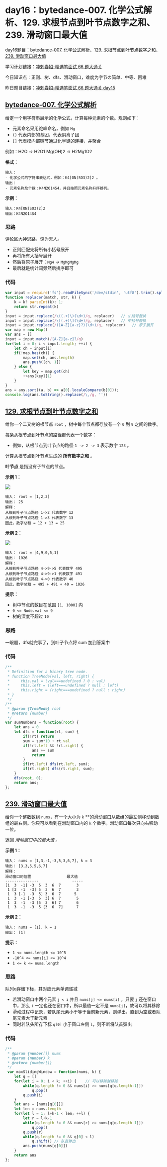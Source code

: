 # day16：bytedance-007. 化学公式解析、129. 求根节点到叶节点数字之和、239. 滑动窗口最大值

day16题目：[bytedance-007. 化学公式解析](https://leetcode-cn.com/problems/fF9c0W/)、[129. 求根节点到叶节点数字之和](https://leetcode-cn.com/problems/sum-root-to-leaf-numbers/)、[239. 滑动窗口最大值](https://leetcode-cn.com/problems/sliding-window-maximum/)

学习计划链接：[冲刺春招-精选笔面试 66 题大通关](https://leetcode-cn.com/study-plan/bytedancecampus/?progress=dcmyjb3)

今日知识点：正则、树、dfs、滑动窗口，难度为字节の简单、中等、困难

昨日题目链接：[冲刺春招-精选笔面试 66 题大通关 day15](https://juejin.cn/post/7077942843163017253)

## [bytedance-007. 化学公式解析](https://leetcode-cn.com/problems/fF9c0W/)

给定一个用字符串展示的化学公式，计算每种元素的个数。规则如下：

* 元素命名采用驼峰命名，例如 `Mg`
* `()` 代表内部的基团，代表阴离子团
* `[]` 代表模内部链节通过化学键的连接，并聚合

例如：H2O => H2O1 Mg(OH)2 => H2Mg1O2

**格式：**

```
输入：
- 化学公式的字符串表达式，例如：K4[ON(SO3)2]2 。
输出：
- 元素名称及个数：K4N2O14S4，并且按照元素名称升序排列。
```

**示例：**

```
输入：K4[ON(SO3)2]2
输出：K4N2O14S4
```

### 思路

评论区大神思路，惊为天人。

* 正则匹配先将所有小括号展开
* 再将所有大括号展开
* 然后将原子展开：`Mg4` -> `MgMgMgMg`
* 最后就是统计词频然后排序即可

### 代码

```javascript
var input = require('fs').readFileSync('/dev/stdin', 'utf8').trim().split('\n')[0]
function replacer(match, str, k) {
    k = k? parseInt(k): 1;
    return str.repeat(k)
}
input = input.replace(/\((.+)\)(\d+)/g, replacer)   // 小括号替换
input = input.replace(/\[(.+)\](\d+)/g, replacer)   // 中括号替换
input = input.replace(/([A-Z][a-z]?)(\d+)/g, replacer)   // 原子展开
var map = new Map()
var ans = []
input = input.match(/[A-Z][a-z]?/g)
for(let i = 0; i < input.length; ++i) {
    let ch = input[i]
    if(!map.has(ch)) {
        map.set(ch, ans.length)
        ans.push([ch, 1])
    } else {
        let key = map.get(ch)
        ++ans[key][1]
    }
}
ans = ans.sort((a, b) => a[0].localeCompare(b[0]));
console.log(ans.toString().replace(/\,/g, ''))
```

## [129. 求根节点到叶节点数字之和](https://leetcode-cn.com/problems/sum-root-to-leaf-numbers/)

给你一个二叉树的根节点 `root` ，树中每个节点都存放有一个 `0` 到 `9` 之间的数字。

每条从根节点到叶节点的路径都代表一个数字：

* 例如，从根节点到叶节点的路径 `1 -> 2 -> 3` 表示数字 `123` 。

计算从根节点到叶节点生成的 **所有数字之和** 。

**叶节点** 是指没有子节点的节点。

**示例 1：**

![](https://p3-juejin.byteimg.com/tos-cn-i-k3u1fbpfcp/c2582dda288345e1bfc0171997da14de\~tplv-k3u1fbpfcp-zoom-1.image)

```
输入： root = [1,2,3]
输出： 25
解释：
从根到叶子节点路径 1->2 代表数字 12
从根到叶子节点路径 1->3 代表数字 13
因此，数字总和 = 12 + 13 = 25
```

**示例 2：**

![](https://p3-juejin.byteimg.com/tos-cn-i-k3u1fbpfcp/84606833c16d4dc19afbceb9af735f99\~tplv-k3u1fbpfcp-zoom-1.image)

```
输入： root = [4,9,0,5,1]
输出： 1026
解释：
从根到叶子节点路径 4->9->5 代表数字 495
从根到叶子节点路径 4->9->1 代表数字 491
从根到叶子节点路径 4->0 代表数字 40
因此，数字总和 = 495 + 491 + 40 = 1026
```

**提示：**

* 树中节点的数目在范围 `[1, 1000]` 内
* `0 <= Node.val <= 9`
* 树的深度不超过 `10`

### 思路

一眼题，dfs就完事了，到叶子节点将 sum 加到答案中

### 代码

```javascript
/**
 * Definition for a binary tree node.
 * function TreeNode(val, left, right) {
 *     this.val = (val===undefined ? 0 : val)
 *     this.left = (left===undefined ? null : left)
 *     this.right = (right===undefined ? null : right)
 * }
 */
/**
 * @param {TreeNode} root
 * @return {number}
 */
var sumNumbers = function(root) {
    let ans = 0
    let dfs = function(rt, sum) {
        if(!rt) return
        sum = sum*10 + rt.val
        if(!rt.left && !rt.right) {
            ans += sum
            return
        }
        if(rt.left) dfs(rt.left, sum);
        if(rt.right) dfs(rt.right, sum);
    }
    dfs(root, 0);
    return ans;
};
```

## [239. 滑动窗口最大值](https://leetcode-cn.com/problems/sliding-window-maximum/)

给你一个整数数组 `nums`，有一个大小为 `k` \*\*的滑动窗口从数组的最左侧移动到数组的最右侧。你只可以看到在滑动窗口内的 `k` 个数字。滑动窗口每次只向右移动一位。

返回 _滑动窗口中的最大值_ 。

**示例 1：**

```
输入： nums = [1,3,-1,-3,5,3,6,7], k = 3
输出： [3,3,5,5,6,7]
解释：
滑动窗口的位置                最大值
---------------               -----
[1  3  -1] -3  5  3  6  7       3
 1 [3  -1  -3] 5  3  6  7       3
 1  3 [-1  -3  5] 3  6  7      5
 1  3  -1 [-3  5  3] 6  7       5
 1  3  -1  -3 [5  3  6] 7       6
 1  3  -1  -3  5 [3  6  7]      7
```

**示例 2：**

```
输入： nums = [1], k = 1
输出： [1]
```

**提示：**

* `1 <= nums.length <= 10^5`
* `-10^4 <= nums[i] <= 10^4`
* `1 <= k <= nums.length`

### 思路

队列q存储下标，其对应元素单调递减

* 若滑动窗口中两个元素 `j < i` 并且 `nums[j] <= nums[i]` ，只要 `j` 还在窗口中，那么 `i` 一定也还在窗口中，所以最值一定不是 `nums[j]`，故可以将其移除
* 滑动过程中记录，若队尾元素小于等于当前新元素，则弹出，直到为空或者队尾元素大于新元素
* 同时若队头所存下标 `q[0]` 小于窗口左侧 `l`，则不断将队首弹出

### 代码

```javascript
/**
 * @param {number[]} nums
 * @param {number} k
 * @return {number[]}
 */
 var maxSlidingWindow = function(nums, k) {
    let q = []
    for(let i = 0; i < k; ++i) {    // 可以移除就移除
        while(q.length != 0 && nums[i] >= nums[q[q.length-1]]) 
            q.pop()
        q.push(i)
    }
    let ans = [nums[q[0]]]
    let len = nums.length
    for(let l = 1; l+k-1 < len; ++l) {
        let r = l+k-1
        while(q.length != 0 && nums[r] >= nums[q[q.length-1]]) 
            q.pop()
        q.push(r)
        while(q.length != 0 && q[0] < l) 
            q.shift() // 队首弹出
        ans.push(nums[q[0]])
    }
    return ans
};
```
